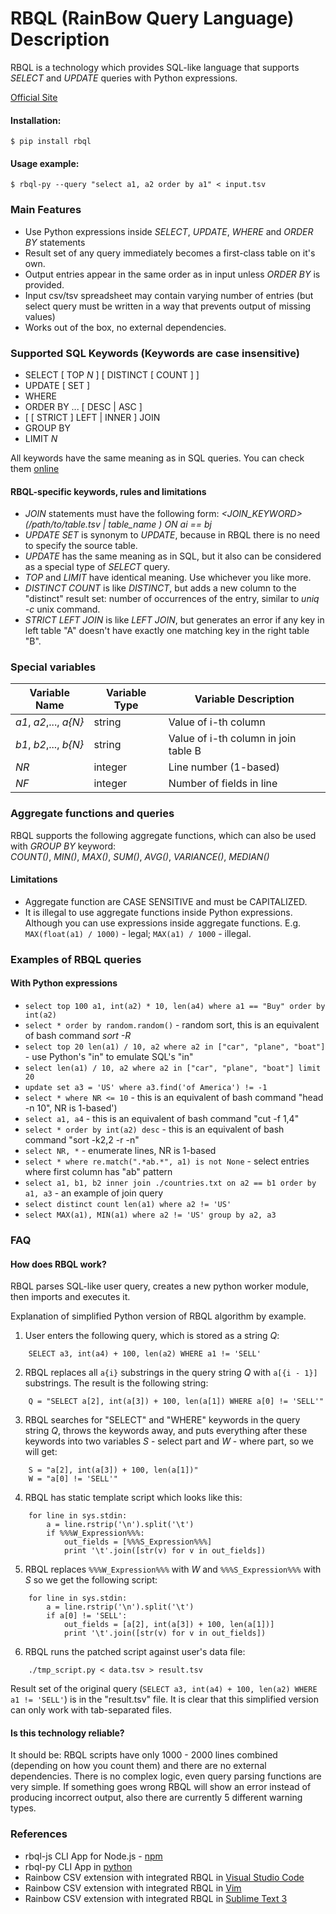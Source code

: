 # RBQL (RainBow Query Language) Description
RBQL is a technology which provides SQL-like language that supports _SELECT_ and _UPDATE_ queries with Python expressions.  

[Official Site](https://rbql.org/)


#### Installation:

```
$ pip install rbql
```

#### Usage example:

```
$ rbql-py --query "select a1, a2 order by a1" < input.tsv
```

### Main Features
* Use Python expressions inside _SELECT_, _UPDATE_, _WHERE_ and _ORDER BY_ statements
* Result set of any query immediately becomes a first-class table on it's own.
* Output entries appear in the same order as in input unless _ORDER BY_ is provided.
* Input csv/tsv spreadsheet may contain varying number of entries (but select query must be written in a way that prevents output of missing values)
* Works out of the box, no external dependencies.

### Supported SQL Keywords (Keywords are case insensitive)

* SELECT \[ TOP _N_ \] \[ DISTINCT [ COUNT ] \]
* UPDATE \[ SET \]
* WHERE
* ORDER BY ... [ DESC | ASC ]
* [ [ STRICT ] LEFT | INNER ] JOIN
* GROUP BY
* LIMIT _N_

All keywords have the same meaning as in SQL queries. You can check them [online](https://www.w3schools.com/sql/default.asp)  


#### RBQL-specific keywords, rules and limitations

* _JOIN_ statements must have the following form: _<JOIN\_KEYWORD> (/path/to/table.tsv | table_name ) ON ai == bj_  
* _UPDATE SET_ is synonym to _UPDATE_, because in RBQL there is no need to specify the source table.  
* _UPDATE_ has the same meaning as in SQL, but it also can be considered as a special type of _SELECT_ query.  
* _TOP_ and _LIMIT_ have identical meaning. Use whichever you like more.  
* _DISTINCT COUNT_ is like _DISTINCT_, but adds a new column to the "distinct" result set: number of occurrences of the entry, similar to _uniq -c_ unix command.  
*  _STRICT LEFT JOIN_ is like _LEFT JOIN_, but generates an error if any key in left table "A" doesn't have exactly one matching key in the right table "B".  

### Special variables

| Variable Name          | Variable Type | Variable Description                 |
|------------------------|---------------|--------------------------------------|
| _a1_, _a2_,..., _a{N}_   |string         | Value of i-th column                 |
| _b1_, _b2_,..., _b{N}_   |string         | Value of i-th column in join table B |
| _NR_                     |integer        | Line number (1-based)                |
| _NF_                     |integer        | Number of fields in line             |

### Aggregate functions and queries
RBQL supports the following aggregate functions, which can also be used with _GROUP BY_ keyword:  
_COUNT()_, _MIN()_, _MAX()_, _SUM()_, _AVG()_, _VARIANCE()_, _MEDIAN()_

#### Limitations
* Aggregate function are CASE SENSITIVE and must be CAPITALIZED.
* It is illegal to use aggregate functions inside Python expressions. Although you can use expressions inside aggregate functions.
  E.g. `MAX(float(a1) / 1000)` - legal; `MAX(a1) / 1000` - illegal.

### Examples of RBQL queries

#### With Python expressions

* `select top 100 a1, int(a2) * 10, len(a4) where a1 == "Buy" order by int(a2)`
* `select * order by random.random()` - random sort, this is an equivalent of bash command _sort -R_
* `select top 20 len(a1) / 10, a2 where a2 in ["car", "plane", "boat"]` - use Python's "in" to emulate SQL's "in"
* `select len(a1) / 10, a2 where a2 in ["car", "plane", "boat"] limit 20`
* `update set a3 = 'US' where a3.find('of America') != -1`
* `select * where NR <= 10` - this is an equivalent of bash command "head -n 10", NR is 1-based')
* `select a1, a4` - this is an equivalent of bash command "cut -f 1,4"
* `select * order by int(a2) desc` - this is an equivalent of bash command "sort -k2,2 -r -n"
* `select NR, *` - enumerate lines, NR is 1-based
* `select * where re.match(".*ab.*", a1) is not None` - select entries where first column has "ab" pattern
* `select a1, b1, b2 inner join ./countries.txt on a2 == b1 order by a1, a3` - an example of join query
* `select distinct count len(a1) where a2 != 'US'`
* `select MAX(a1), MIN(a1) where a2 != 'US' group by a2, a3`


### FAQ

#### How does RBQL work?
RBQL parses SQL-like user query, creates a new python worker module, then imports and executes it.

Explanation of simplified Python version of RBQL algorithm by example.
1. User enters the following query, which is stored as a string _Q_:
```
    SELECT a3, int(a4) + 100, len(a2) WHERE a1 != 'SELL'
```
2. RBQL replaces all `a{i}` substrings in the query string _Q_ with `a[{i - 1}]` substrings. The result is the following string:
```
    Q = "SELECT a[2], int(a[3]) + 100, len(a[1]) WHERE a[0] != 'SELL'"
```

3. RBQL searches for "SELECT" and "WHERE" keywords in the query string _Q_, throws the keywords away, and puts everything after these keywords into two variables _S_ - select part and _W_ - where part, so we will get:
```
    S = "a[2], int(a[3]) + 100, len(a[1])"
    W = "a[0] != 'SELL'"
```

4. RBQL has static template script which looks like this:
```
    for line in sys.stdin:
        a = line.rstrip('\n').split('\t')
        if %%%W_Expression%%%:
            out_fields = [%%%S_Expression%%%]
            print '\t'.join([str(v) for v in out_fields])
```

5. RBQL replaces `%%%W_Expression%%%` with _W_ and `%%%S_Expression%%%` with _S_ so we get the following script:
```
    for line in sys.stdin:
        a = line.rstrip('\n').split('\t')
        if a[0] != 'SELL':
            out_fields = [a[2], int(a[3]) + 100, len(a[1])]
            print '\t'.join([str(v) for v in out_fields])
```

6. RBQL runs the patched script against user's data file: 
```
    ./tmp_script.py < data.tsv > result.tsv
```
Result set of the original query (`SELECT a3, int(a4) + 100, len(a2) WHERE a1 != 'SELL'`) is in the "result.tsv" file.
It is clear that this simplified version can only work with tab-separated files.


#### Is this technology reliable?
It should be: RBQL scripts have only 1000 - 2000 lines combined (depending on how you count them) and there are no external dependencies.
There is no complex logic, even query parsing functions are very simple. If something goes wrong RBQL will show an error instead of producing incorrect output, also there are currently 5 different warning types.


### References

* rbql-js CLI App for Node.js - [npm](https://www.npmjs.com/package/rbql)  
* rbql-py CLI App in [python](https://pypi.org/project/rbql/)  
* Rainbow CSV extension with integrated RBQL in [Visual Studio Code](https://marketplace.visualstudio.com/items?itemName=mechatroner.rainbow-csv)  
* Rainbow CSV extension with integrated RBQL in [Vim](https://github.com/mechatroner/rainbow_csv)  
* Rainbow CSV extension with integrated RBQL in [Sublime Text 3](https://packagecontrol.io/packages/rainbow_csv)  
